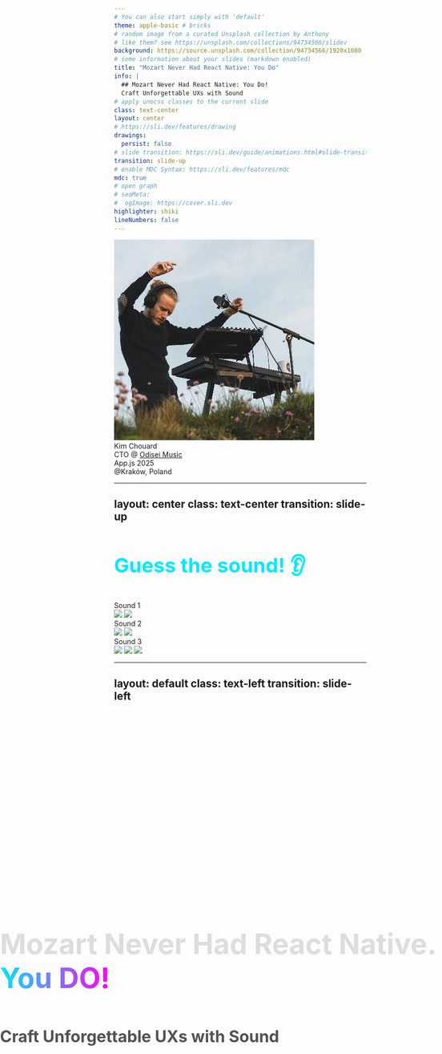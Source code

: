 ```yaml
---
# You can also start simply with 'default'
theme: apple-basic # bricks
# random image from a curated Unsplash collection by Anthony
# like them? see https://unsplash.com/collections/94734566/slidev
background: https://source.unsplash.com/collection/94734566/1920x1080
# some information about your slides (markdown enabled)
title: "Mozart Never Had React Native: You Do"
info: |
  ## Mozart Never Had React Native: You Do!
  Craft Unforgettable UXs with Sound
# apply unocss classes to the current slide
class: text-center
layout: center
# https://sli.dev/features/drawing
drawings:
  persist: false
# slide transition: https://sli.dev/guide/animations.html#slide-transitions
transition: slide-up
# enable MDC Syntax: https://sli.dev/features/mdc
mdc: true
# open graph
# seoMeta:
#  ogImage: https://cover.sli.dev
highlighter: shiki
lineNumbers: false
---
```


<style>
.main-title {
  position: absolute;
  top: 50%;
  left: 50%;
  transform: translate(-50%, -50%);
  width: 100%;
  padding: 2rem;
}

.main-title h1 {
  /* background: linear-gradient(to right, #00E8FF, #FF00F7);
  -webkit-background-clip: text;
  -webkit-text-fill-color: transparent; */
  color: #ddd;
  font-size: 3.5rem !important;
  line-height: 1.2 !important;
  margin-bottom: 1.5rem !important;
  padding: 0.5rem 0;
}

.main-title h2 {
  font-size: 2rem !important;
  line-height: 1.4 !important;
  opacity: 0.75;
  padding: 0.5rem 0;
}

.emoji {
  -webkit-background-clip: initial !important;
  -webkit-text-fill-color: initial !important;
  display: inline-block;
}

.bold-gradient {
  background: linear-gradient(to right, #00E8FF, #FF00F7);
  -webkit-background-clip: text;
  -webkit-text-fill-color: transparent;
  font-weight: bold;
}

.bold-blue {
  color: #00E8FF;
}

.slide-title, h1 {
  color: #00E8FF;
  font-size: 2.5rem !important;
  margin-bottom: 2rem !important;
}

.mermaid-diagram {
  border: 2px solid;
  border-image: linear-gradient(to right, #00E8FF, #FF00F7) 1;
  border-radius: 8px;
  padding: 1rem;
}

.code-block {
  border: 2px solid;
  border-image: linear-gradient(to right, #00E8FF, #FF00F7) 1;
  border-radius: 8px;
}

/* Styles pour le diagramme de Venn */
.border-gradient {
  border-image: linear-gradient(45deg, #00E8FF, #FF00F7) 1;
}

.border-\[\#00E8FF\] {
  box-shadow: 0 0 15px rgba(0, 232, 255, 0.2);
}

.border-\[\#FF00F7\] {
  box-shadow: 0 0 15px rgba(255, 0, 247, 0.2);
}

.bg-\[\#00E8FF10\] {
  background: rgba(0, 232, 255, 0.05);
}

.bg-\[\#FF00F710\] {
  background: rgba(255, 0, 247, 0.05);
}

/* Style pour les listes du diagramme de Venn */
.venn-list {
  list-style: none;
  padding: 0;
  margin: 0;
}

.venn-list li {
  display: flex;
  gap: 0.5rem;
}

.venn-list.text-right li {
  justify-content: flex-end;
}

/* Styles pour les points négatifs */
.negative-point {
  opacity: 0.6;
  font-style: italic;
  position: relative;
  padding-left: 1.5em;
}

.negative-point::before {
  content: "🚫";
  position: absolute;
  left: 0;
}
</style>

<div class="main-title">
  <h1>Mozart Never Had React Native.<br />
  <span class="bold-gradient">You DO!</span></h1>
  <h2>Craft Unforgettable UXs with Sound</h2>
</div>

<div class="abs-bl ml-4 mb-4 flex items-center gap-4">
  <img src="/images/kim-profile.jpg" class="w-16 h-16 rounded-full" />
  <div class="flex flex-col">
    <div class="text-xl font-bold">Kim Chouard</div>
    <div class="text-sm opacity-75">
      CTO @ <a href="https://odiseimusic.com" target="_blank" class="text-blue-500 hover:underline">Odisei Music</a>
    </div>
  </div>
</div>

<div class="abs-br mr-4 mb-4 flex items-center gap-4">
  <div class="flex flex-col items-end">
    <div class="text-xl">App.js 2025</div> <!-- Update with actual date if known -->
    <div class="text-sm opacity-75">@Kraków, Poland</div> <!-- Update with actual venue if known -->
  </div>
  <!-- <img src="/images/appjs-logo.svg" class="w-16 h-16" /> Placeholder, replace with actual App.js logo if available -->
</div>

---
layout: center
class: text-center
transition: slide-up
---

# Guess the sound! 👂

<audio ref="microwaveAudioRef" src="/microwave-ding.wav" preload="auto"></audio>
<audio ref="netflixAudioRef" src="/netflix-intro.mp3" preload="auto"></audio>
<!-- <audio ref="duolingoAudioRef" src="/iphone-lock.wav" preload="auto"></audio> -->
<audio ref="duolingoAudioRef" src="/duolingo-success-ting.m4a" preload="auto"></audio>

<div class="grid grid-cols-3 gap-20 mt-12">
  <div @click="$refs.netflixAudioRef?.pause(); if($refs.netflixAudioRef) $refs.netflixAudioRef.currentTime = 0; $refs.duolingoAudioRef?.pause(); if($refs.duolingoAudioRef) $refs.duolingoAudioRef.currentTime = 0; if($refs.microwaveAudioRef) $refs.microwaveAudioRef.currentTime = 0; $refs.microwaveAudioRef?.play()" class="flex flex-col items-center cursor-pointer p-2 hover:bg-white hover:bg-opacity-10 rounded-md transition-colors">
    <div class="text-2xl font-bold mb-4">Sound 1</div>
    <div class="flex gap-4 mt-5 relative">
      <img v-click src="/images/microwave.png" class="w-40 h-40 absolute top-0 left-0 z-99" />
      <img src="/images/microwave.png" class="w-40 h-40 filter blur-lg" />
    </div>
  </div>
  <div @click="$refs.microwaveAudioRef?.pause(); if($refs.microwaveAudioRef) $refs.microwaveAudioRef.currentTime = 0; $refs.duolingoAudioRef?.pause(); if($refs.duolingoAudioRef) $refs.duolingoAudioRef.currentTime = 0; if($refs.netflixAudioRef) $refs.netflixAudioRef.currentTime = 0; $refs.netflixAudioRef?.play()" class="flex flex-col items-center cursor-pointer p-2 hover:bg-white hover:bg-opacity-10 rounded-md transition-colors">
    <div class="text-2xl font-bold mb-4">Sound 2</div>
    <div class="flex gap-4 mt-5 relative">
      <img v-click src="/images/Netflix_icon.svg" class="w-40 h-40 absolute top-0 left-0 z-99" />
      <img src="/images/Netflix_icon.svg" class="w-40 h-40 filter blur-xl" />
    </div>
  </div>
  <div @click="$refs.microwaveAudioRef?.pause(); if($refs.microwaveAudioRef) $refs.microwaveAudioRef.currentTime = 0; $refs.netflixAudioRef?.pause(); if($refs.netflixAudioRef) $refs.netflixAudioRef.currentTime = 0; if($refs.duolingoAudioRef) $refs.duolingoAudioRef.currentTime = 0; $refs.duolingoAudioRef?.play()" class="flex flex-col items-center cursor-pointer p-2 hover:bg-white hover:bg-opacity-10 rounded-md transition-colors">
    <div class="text-2xl font-bold mb-4">Sound 3</div>
    <div class="flex gap-4 mt-5 relative">
      <img v-click src="/images/Duolingo-Logo.png" class="w-40 h-40 absolute top-0 left-0 z-50" />
      <img v-click src="/images/duolingo-new-logo.png" class="w-40 h-40 absolute top-0 left-0 z-50" />
      <img src="/images/Duolingo-Logo.png" class="w-40 h-40 filter blur-xl" />
    </div>
  </div>
</div>

<!--
Speaker Notes:

* "Let's have some fun before we dive in. Listen to these sounds and try to guess what they are."
* Crowd participation.
* End with: "You knew these sounds instantly. Why? Because sound is memory, emotion, identity."
-->

---
layout: default
class: text-left
transition: slide-left
---

<audio ref="iphoneRingtoneAudioRef" src="/iphone-original-ringtone.mp3" preload="auto" />
<audio ref="iphoneClicksAudioRef" src="/iphone-sounds.wav" preload="auto" />


<h1 @click="$refs.iphoneClicksAudioRef.currentTime = 0; $refs.iphoneClicksAudioRef.pause(); $refs.iphoneRingtoneAudioRef?.play()">🔊 🧠 The Power of Sound</h1>

<div class="flex-col gap-y-20">
<div v-click class="text-lg">

<h2  @click="$refs.iphoneRingtoneAudioRef.currentTime = 0; $refs.iphoneRingtoneAudioRef.pause(); $refs.iphoneClicksAudioRef?.play()"><strong class="bold-gradient">1. Microinteractions & Instant Feedback</strong></h2>

Tiny sounds confirm actions > *feel* the interface.

</div>
<div v-click class="text-lg">

## <strong class="bold-gradient">2. Ear-cons</strong>

Instant brand recall > ↑20% action association, ↑30% trust & fun.

</div>
<div v-click class="text-lg">

## <strong class="bold-gradient">3. Emotional Engagement & Motivation</strong>
  - Habit formation > 📈 30% daily retention with sound.
  - Mood setting: Calm meditation cues, game immersion.
</div>
</div>

<!--
Speaker Notes:

* Humans process **auditory feedback faster** than visual cues. Sound also connects on a **deeper emotional level**.
* You didn't *see* anything, but you *felt* the story. **That's the power of sound!**
*   Start with the core assertion: "We actually process sound faster than visuals. And it hits us on a more emotional level."
* > *(Sound FX only skit: iPhone default ringtone → message notification tone → send message swish -> a LOT of message received swishes)*
* "And... \[call sounds] sorry... "Chérie"? Shit, not the right time honey. (mimicate hanging up). \[text sound] Excuse me, my baby is at home and... \[send swish] my bad. \[multiple receive swiches] (face become shocked) oh shit.
* I was kidding, this was all fake. I'm not texting anybody.
*  You didn't *see* anything, but I bet you could *picture* the whole scenario, maybe even *feel* a bit of the stress or urgency. That's the raw power of sound in storytelling and UX."
*   Click to reveal the first set of bullet points.
*   "So, why does this matter for our apps?"
*   **Microinteractions**: "Think about those tiny sounds – a toggle click, a message swoosh. They make the interface feel tangible, responsive. Our brains get that confirmation quicker through sound. Error sounds: Often faster than visual popups."
*   **Sonic Branding**: "Then there's sonic branding. Netflix's 'ta-dum' – you hear it, you know what's coming. It's like a logo for your ears – an 'earcon'. Or the sound of your mac startup. It's part of the experience. Studies show custom sounds significantly boost brand recall and user trust compared to generic OS tones. It's a worthwhile investment."
*   **Emotional Engagement**: "And the big one: emotion. Duolingo's little 'ding' for a correct answer? That's a dopamine hit. It makes you want to keep going. They've seen a 30% increase in daily retention when sound cues are on. Sound can set a mood, create immersion in games, or gently guide a user through a meditation app."
*   "Sound is the UX glue. It provides feedback, conveys brand, and enriches interactions, often subconsciously. It can elevate an app from good to unforgettable."
-->

---
layout: center
class: text-center
transition: slide-left
---

<h1 class="text-center text-white">Sound is the <strong class="bold-gradient">GLUE</strong> of your UX Design</h1>

<img v-click src="/images/salt-bae.gif" class="text-center" />

---
layout: default
class: text-left
transition: slide-left
---

# ✅ Good Audio Design Patterns

<div grid="~ cols-2 gap-8">
<div>

<h3 class="text-xl font-bold mb-3 text-[#00E8FF]">Event-Driven Sounds:</h3>
<ul class="space-y-2 list-none">
  <li v-click><span class="text-green-400 mr-1">✓</span> <strong>Microinteractions & Feedback:</strong> Confirm actions, make UI feel tangible.</li>
  <li v-click><span class="text-green-400 mr-1">✓</span><strong>Sync with Visuals:</strong> Align sounds with animations (Reanimated) & graphics (Skia).</li>
  <li v-click><span class="text-green-400 mr-1">✓</span><strong>Rhythm & Pace:</strong> Use timing in sound sequences for satisfying interactions.</li>
  <li v-click><span class="text-green-400 mr-1">✓</span><strong>Subtlety:</strong> Short, soft, meaningful sounds. Less is more.</li>
  <li v-click><span class="text-green-400 mr-1">✓</span><strong>Clarity & Consistency:</strong> Predictable purpose for each sound.</li>
</ul>

</div>
<div>

<h3 class="text-xl font-bold mb-3 text-[#FF00F7]">Ambient Audio:</h3>
<ul class="space-y-2 list-none">
  <li v-click><span class="text-green-400 mr-1">✓</span><strong>Layer & Balance:</strong> Mix backgrounds with event sounds; duck ambient for event clarity.</li>
  <li v-click><span class="text-green-400 mr-1">✓</span><strong>Smooth Transitions:</strong> Crossfade sequential audio (tracks, scenes).</li>
  <li v-click><span class="text-green-400 mr-1">✓</span><strong>Interactive & Generative:</strong> Explore sounds that react to users or are algorithmically created.</li>
</ul>

</div>
</div>

<div v-click class="mt-6 p-3 bg-green-900 bg-opacity-30 rounded-md text-center">
  <span class="text-green-300 font-bold">UNIVERSAL TRUTH:</span> Empower Users! (Mute options, respect silent modes)
</div>

<!--
Speaker Notes:

* "Alright, let's dive into some good patterns for audio design, broken down by how you might use sound."
* **Event-Driven Sounds**: "These are your immediate feedback sounds, tied to specific actions."
    * "**Microinteractions**: Think clicks, toggles, send confirmations. These make your UI feel alive and responsive."
    * "**Sync with Visuals**: Use Reanimated or Skia to make sounds and visuals dance together. An animation that pings? A graph that visualizes audio? Super immersive."
    * "**Rhythm and Pace**: Just like music, a good rhythm in your UI sounds can make interactions feel more natural and satisfying. Think of a sequence of sounds for a multi-step process."
    * "**Subtlety**: Event sounds should be like good seasoning – noticeable but not overpowering. Short, soft, and meaningful."
    * "**Clarity and Consistency**: Users should learn what a sound means. Use the same sound for the same type of action."
* **Ambient Audio**: "This is about setting a mood or an environment."
    * "**Layer and Balance**: You can create rich atmospheres by layering ambient sounds – like rain and occasional thunder. But if an event sound plays, make sure the ambient sound ducks (gets quieter) so it doesn't become a mess."
    * "**Smooth Transitions**: If you're changing background music or ambient scenes, crossfade them. No abrupt stops and starts."
    * "**Interactive and Generative**: This is where it gets really cool. Sounds that change based on what the user is doing, or an infinitely generating, non-looping soundscape for a meditation app. This makes the experience feel dynamic."
* **Universal Truth (v-click reveal)**: "And the golden rule, no matter what kind of sound: **Empower your users**. Mute buttons, respecting silent mode – these are absolute musts."
-->

---
layout: default
class: text-left
transition: slide-left
---

# <span class="text-red-500">❌ Common Audio UX Traps</span>

<ul class="space-y-3 text-lg mt-6 list-none">
  <li v-click><span class="text-red-400 mr-2">✗</span><strong>No Unwanted Autoplay:</strong> Respect the user's current audio environment. Don't be that Chrome tab!</li>
  <li v-click><span class="text-red-400 mr-2">✗</span><strong>Clutter & Repetition:</strong> Don't overwhelm. Too many, too loud, or annoying repetitive sounds create noise, not UX.</li>
  <li v-click><span class="text-red-400 mr-2">✗</span><strong>Audio Hijacking:</strong> Don't stop user's music/podcasts for non-critical sounds. Let them control their audio.</li>
  <li v-click><span class="text-red-400 mr-2">✗</span><strong>Ignoring Context:</strong> Sounds appropriate for a game (💣💥) are likely wrong for a productivity app.</li>
  <li v-click><span class="text-red-400 mr-2">✗</span><strong>Accessibility Oversights:</strong> Sound should not be the *only* cue for critical information. Provide visual alternatives.</li>
  <li v-click><span class="text-red-400 mr-2">✗</span><strong>The Mystery Noise:</strong> Sounds without a clear purpose or user context just cause confusion.</li>
</ul>

<!--
Speaker Notes:

* "Now, let's talk about what NOT to do. These are the common traps that can ruin your audio UX."
* Click through each trap:
    * "**No Autoplay**: Seriously, especially on the web. Nobody likes a tab that starts blaring sound unexpectedly."
    * "**Clutter and Repetition**: More is not always better. Too many sounds, or sounds that are too loud or repeat endlessly, will just annoy your users."
    * "**Audio Hijacking**: On mobile, this is a big one. Your app shouldn't automatically stop someone's music or podcast for a minor notification. Let the user manage their audio focus."
    * "**Ignoring Context**: The super loud, exciting sound that works in a game will be incredibly jarring in a calm meditation app. Tailor your sounds to the app's purpose and user's expectation."
    * "**Accessibility Oversights**: If a sound is the ONLY way a user gets a piece of critical information, you have an accessibility problem. Always provide visual or haptic alternatives."
    * "**The Mystery Noise**: If a sound plays and the user has no idea why or what it means, it's bad UX. Sounds should be intuitive."
* "Avoiding these traps is crucial for creating a positive and respectful audio experience."
-->

---
layout: center
transition: slide-left
---

# 🔧 The New Audio Stack in RN

## "Last year, I said RN audio was... 💩"

### This year? We've got **TWO** great tools.

<!--
Speaker Notes:

* Call back to your 2024 talk: "I said the audio in RN sucked. The community took it personally."
* Set the stage for the two libs that fixed it.
-->

---
layout: center
transition: slide-left
---

# 🔍 Choosing Your Tool

| Feature     | `expo-audio`              | `react-native-audio-api`                   |
| ----------- | ------------------------- | ------------------------------------------ |
| Level       | High-level                | Low-level / Web Audio API                  |
| Best For    | UI sounds, media playback | Synths, real-time DSP, low-latency control |
| Recording   | ✅ Yes                     | 🚧 Not yet                                 |
| Web Support | ✅ via Expo web            | ✅ via Web Audio API                        |
| Main Contributor     | Alan Huges @ Expo                 | Michał Sęk @ Software Mansion              |

<!--
Speaker Notes:

* Shout out to the authors!
* Emphasize how they complement each other.
-->

---

# Audio in React Native

<div class="grid grid-cols-2 gap-8">
  <div v-click class="flex flex-col">
    <h3 class="text-xl font-bold mb-2 text-[#00E8FF]">Simple Use Cases</h3>
    <a class="display-block p-4 bg-[#1B1B1F] rounded-xl mb-2" href="https://docs.expo.dev/versions/latest/sdk/audio/" target="_blank">
      <div class="font-bold mb-1 text-[#00E8FF]">expo-audio</div>
      <ul class="space-y-1 text-sm">
        <li>✨ Play sounds (effects, music)</li>
        <li>🎙️ Record audio</li>
        <li>🔊 Basic controls (volume, pitch)</li>
        <li>📱 Easy cross-platform setup</li>
      </ul>
    </a>
    <div class="text-xs opacity-60 italic">
      👉 Perfect for apps with basic audio needs.
    </div>
    <div class="text-xs opacity-75 my-2">Brought to you by... Alan Huges @ Expo</div>
  </div>

  <div v-click class="flex flex-col">
    <h3 class="text-xl font-bold mb-2 text-[#FF00F7]">Complex Use Cases</h3>
    <a class="display-block p-4 bg-[#1B1B1F] rounded-xl mb-2" href="https://docs.swmansion.com/react-native-audio-api/" target="_blank">
      <div class="font-bold mb-1 text-[#FF00F7]">react-native-audio-api</div>
      <ul class="space-y-1 text-sm">
        <li>🎹 Audio synthesis</li>
        <li>🎛️ Audio effects (filters, delay)</li>
        <li>⚡️ Ultra-low latency</li>
        <li>🔄 Precise synchronization</li>
      </ul>
    </a>
    <div class="text-xs opacity-60 italic">
      For professional music apps & complex audio tasks.
    </div>
    <div class="text-xs opacity-75 my-2">Brought to you by... Michał Sęk @ Software Mansion</div>
  </div>
</div>

---
layout: default
transition: slide-left
---

# A basic example 🐐

<div class="grid grid-cols-2 gap-8">
  <div v-click class="flex flex-col items-center h-[80%]">
    <audio ref="goatSound" src="/chevre.mp3" preload="auto"></audio>
    <!-- Chrome-style browser bar -->
    <div class="w-[400px] bg-[#1B1B1F] rounded-t-xl overflow-hidden border-b border-gray-700 pb-2">
      <div class="flex items-center px-4 py-2 gap-2">
        <!-- Traffic lights -->
        <div class="flex gap-1.5">
          <div class="w-3 h-3 rounded-full bg-[#FF5F57]"></div>
          <div class="w-3 h-3 rounded-full bg-[#FFBD2E]"></div>
          <div class="w-3 h-3 rounded-full bg-[#28C840]"></div>
        </div>
        <!-- URL bar -->
        <div class="flex-1 bg-[#2B2B2F] rounded-md px-3 py-1 text-sm text-gray-400 flex items-center gap-2">
          <div class="w-4 h-4 text-gray-500">🔒</div>
          jesuisunechev.re
        </div>
      </div>
    </div>
    <div
      class="relative w-[400px] h-[400px] overflow-hidden cursor-pointer"
      @click="$refs.goatSound?.play()"
    >
      <img
        src="/images/chevre_de_verzasca.jpg"
        class="absolute inset-0 w-full h-full object-cover"
      />
      <div class="absolute inset-0 bg-black bg-opacity-30" />
    </div>
  </div>
  <div v-click class="flex flex-col">
    <div class="text-left">
```tsx
// jesuisunechev.re, universally!! 🐐💨
import { useAudioPlayer } from 'expo-audio';
import { Image, Pressable } from 'react-native';

export default function GoatButton() {
  const player = useAudioPlayer({
    uri: require('./assets/chevre.mp3'),
    volume: 1.0,
  });

  return (
    <Pressable onPress={() => {
      player.play()
    }}>
      <Image
        source={require('./assets/chevre.jpg')}
        style={{ width: 400, height: 400 }}
      />
    </Pressable>
  );
}
```
    </div>
  </div>
</div>

<!--
Speaker Notes:

* Tell your funny goat anecdote.
* Show **original web code**, then **expo-audio version in RN**.
* Highlight minimal code changes → universal audio!
-->

---
layout: center
transition: slide-left
---

# 🎛 Demo #2 — Synth with `react-native-audio-api`

> Explain node-based audio graph visually

<!--
Speaker Notes:

* Show a **diagram** of audio nodes (oscillator → LFO → gain → speaker)
* Explain LFO and real-time sound modulation.
* Show partial code / link to repo.
-->

---
layout: center
transition: slide-left
---
# 🎵 Meloskia: The Audio Glow-Up
> Demo "Final Tech Stack" song:

* Background synth 🎹
* Skia wave animations 🌊
* TypeGPU sparkles ✨

<!--
Speaker Notes:

* Invite audience to tap to the beat!
* Celebrate the community: "This is what happens when we all build together."
-->

---
layout: center
transition: slide-left
---

# 🚀 What's Next?

* 🧪 **Stabilize & contribute**: `react-native-audio-api` needs real-world feedback
* 🎷 **Odisei Play**: From Travel Sax to **audio-to-MIDI via mic** (WASM demo ready)

  * Want to help build the native engine? Let's make it *Saaaaaxy* 💋
* 🧰 **Build a Sound/UX component library**: Imagine `@react-native-ui-sounds`

<!--
Speaker Notes:

* Self plug with charm: "If you love music, React Native, and want to help musicians learn better — talk to me."
-->

---
layout: center
---

<div class="mt-8">
  <div class="text-xl font-bold">Questions?</div>
  <div class="mt-4">
    <a href="mailto:kim@odiseimusic.com" target="_blank" class="text-blue-500 hover:underline">kim@odiseimusic.com</a>
  </div>
  <div class="text-xl mt-8 font-bold">Envie d'apprendre le Sax? 🎷</div>
  <div class="mt-4">
    <a href="https://play.odiseimusic.com" target="_blank" class="text-blue-500 hover:underline">play.odiseimusic.com</a>
  </div>
</div> 

# 🔚 Final Thoughts

### "Next time you add a button…

### give it a voice."

> 📱 play.odiseimusic.com  |  🎮 Meloskia

> 📸 Show 2 QR codes: one for Meloskia, one for Odisei Play

<!--
Speaker Notes:
* Leave audience with inspiration + ways to connect.
* Make the quote the last emotional hit.
--> 